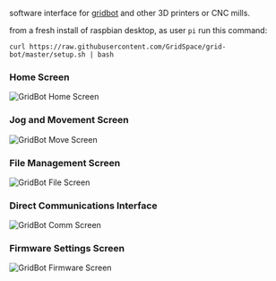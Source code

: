 software interface for [gridbot](https://cad.onshape.com/documents/64a8b0664bd09cbffb0e0d17/w/044a002e53008b3bc2a845ec/e/9b8b7abe5b303b24f2f26d14) and other 3D printers or CNC mills.

from a fresh install of raspbian desktop, as user ```pi``` run this command:

```curl https://raw.githubusercontent.com/GridSpace/grid-bot/master/setup.sh | bash```

### Home Screen
![GridBot Home Screen](https://grid.space/img/gridbot-home.jpg)

### Jog and Movement Screen
![GridBot Move Screen](https://grid.space/img/gridbot-move.jpg)

### File Management Screen
![GridBot File Screen](https://grid.space/img/gridbot-file.jpg)

### Direct Communications Interface
![GridBot Comm Screen](https://grid.space/img/gridbot-comm.jpg)

### Firmware Settings Screen
![GridBot Firmware Screen](https://grid.space/img/gridbot-firm.jpg)
